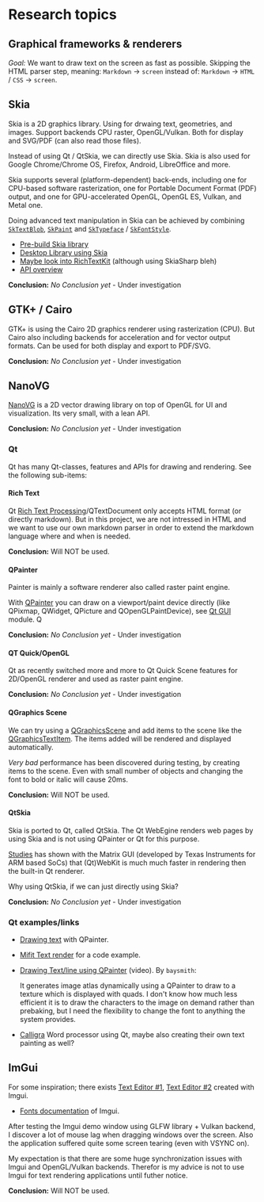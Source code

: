 # Research topics


## Graphical frameworks & renderers

*Goal:* We want to draw text on the screen as fast as possible. Skipping the HTML parser step, meaning: `Markdown` -> `screen` instead of: `Markdown` -> `HTML` / `CSS` -> `screen`.

## Skia

Skia is a 2D graphics library. Using for drwaing text, geometries, and images. Support backends CPU raster, OpenGL/Vulkan. Both for display and SVG/PDF (can also read those files).

Instead of using Qt / QtSkia, we can directly use Skia. Skia is also used for Google Chrome/Chrome OS, Firefox, Android, LibreOffice and more.

Skia supports several (platform-dependent) back-ends, including one for CPU-based software rasterization, one for Portable Document Format (PDF) output, and one for GPU-accelerated OpenGL, OpenGL ES, Vulkan, and Metal one.

Doing advanced text manipulation in Skia can be achieved by combining [`SkTextBlob`](https://api.skia.org/classSkTextBlob.html#details), [`SkPaint`](https://skia.org/user/api/skpaint_overview) and [`SkTypeface`](https://api.skia.org/classSkFont.html#details) / [`SkFontStyle`](https://api.skia.org/classSkFontStyle.html).


* [Pre-build Skia library](https://github.com/aseprite/skia/releases)
* [Desktop Library using Skia](https://github.com/aseprite/laf)
* [Maybe look into RichTextKit](https://github.com/toptensoftware/RichTextKit) (although using SkiaSharp bleh)
* [API overview](https://skia.org/user/api/)

**Conclusion:** *No Conclusion yet* - Under investigation

## GTK+ / Cairo

GTK+ is using the Cairo 2D graphics renderer using rasterization (CPU). But Cairo also including backends for acceleration and for vector output formats. Can be used for both display and export to PDF/SVG.

**Conclusion:** *No Conclusion yet* - Under investigation

## NanoVG

[NanoVG](https://github.com/memononen/nanovg) is a 2D vector drawing library on top of OpenGL for UI and visualization. Its very small, with a lean API.

**Conclusion:** *No Conclusion yet* - Under investigation

### Qt

Qt has many Qt-classes, features and APIs for drawing and rendering. See the following sub-items:

#### Rich Text

Qt [Rich Text Processing](https://doc.qt.io/qt-5/richtext.html)/QTextDocument only accepts HTML format (or directly markdown). But in this project, we are not intressed in HTML and we want to use our own markdown parser in order to extend the markdown language where and when is needed.

**Conclusion:** Will NOT be used.

#### QPainter

Painter is mainly a software renderer also called raster paint engine.

With [QPainter](https://doc.qt.io/qt-5/qpainter.html) you can draw on a viewport/paint device directly (like QPixmap, QWidget, QPicture and QOpenGLPaintDevice), see [Qt GUI](https://doc.qt.io/qt-5/qtgui-index.html) module. Q

**Conclusion:** *No Conclusion yet* - Under investigation

#### QT Quick/OpenGL

Qt as recently switched more and more to Qt Quick Scene features for 2D/OpenGL renderer and used as raster paint engine.

**Conclusion:** *No Conclusion yet* - Under investigation

#### QGraphics Scene

We can try using a [QGraphicsScene](https://doc.qt.io/qt-5/qgraphicsscene.html) and add items to the scene like the [QGraphicsTextItem](https://doc.qt.io/qt-5/qgraphicstextitem.html). The items added will be rendered and displayed automatically.

*Very bad* performance has been discovered during testing, by creating items to the scene. Even with small number of objects and changing the font to bold or italic will cause 20ms.

**Conclusion:** Will NOT be used.

#### QtSkia

Skia is ported to Qt, called QtSkia. The Qt WebEgine renders web pages by using Skia and is not using QPainter or Qt for this purpose. 

[Studies](https://www.facebook.com/notes/beagleboardorg-foundation/comparing-html-rendering-performance-with-qtwebkit-and-qt-native-classes/439968524361/) has shown with the Matrix GUI (developed by Texas Instruments for ARM based SoCs) that (Qt)WebKit is much much faster in rendering then the built-in Qt renderer.

Why using QtSkia, if we can just directly using Skia?

**Conclusion:** *No Conclusion yet* - Under investigation

### Qt examples/links

* [Drawing text](https://github.com/radekp/qt/blob/master/src/gui/text/qtextlayout.cpp#L1114) with QPainter.
* [Mifit Text render](https://github.com/mifit/mifit/blob/master/libs/opengl/Text.cpp) for a code example. 
* [Drawing Text/line using QPainter](https://www.youtube.com/watch?v=tc3nlNEAdig) (video).
By `baysmith`: 

    It generates image atlas dynamically using a QPainter to draw to a texture which is displayed with quads. I don't know how much less efficient it is to draw the characters to the image on demand rather than prebaking, but I need the flexibility to change the font to anything the system provides.
* [Calligra](https://github.com/KDE/calligra) Word processor using Qt, maybe also creating their own text painting as well?

## ImGui

For some inspiration; there exists [Text Editor #1](https://github.com/BalazsJako/ImGuiColorTextEdit), [Text Editor #2](https://github.com/Rezonality/zep) created with Imgui.

* [Fonts documentation](https://github.com/ocornut/imgui/blob/master/docs/FONTS.md) of Imgui.

After testing the Imgui demo window using GLFW library + Vulkan backend, I discover a lot of mouse lag when dragging windows over the screen.
Also the application suffered quite some screen tearing (even with VSYNC on).

My expectation is that there are some huge synchronization issues with Imgui and OpenGL/Vulkan backends. Therefor is my advice is not to use Imgui for text rendering applications until futher notice.

**Conclusion:** Will NOT be used.

